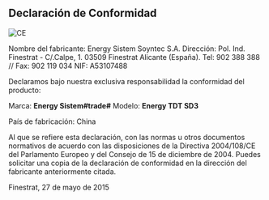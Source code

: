 ## Declaración de Conformidad

![CE](http://static.energysistem.com/images/manuals/39052/54887c2a4f567.jpg)

Nombre del fabricante:
Energy Sistem Soyntec S.A.
Dirección: Pol. Ind. Finestrat - C/.Calpe, 1.
03509 Finestrat Alicante (España).
Tel: 902 388 388 // Fax: 902 119 034
NIF: A53107488

Declaramos bajo nuestra exclusiva responsabilidad la conformidad del producto:

Marca: **Energy Sistem#trade#**
Modelo: **Energy TDT SD3**

País de fabricación: China

Al que se refiere esta declaración, con las normas u otros documentos normativos de acuerdo con las disposiciones de la Directiva 2004/108/CE del Parlamento Europeo y del Consejo de 15 de diciembre de 2004. Puedes solicitar una copia de la declaración de conformidad en la dirección del fabricante anteriormente citada.

Finestrat, 27 de mayo de 2015



